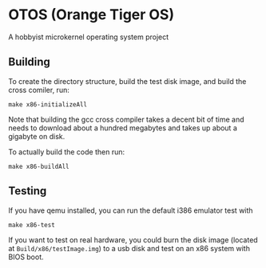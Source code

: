 # OTOS (Orange Tiger OS)

A hobbyist microkernel operating system project

## Building

To create the directory structure, build the test disk image, and build the cross comiler, run:

```
make x86-initializeAll
```

Note that building the gcc cross compiler takes a decent bit of time and needs to download about a hundred megabytes and takes up about a gigabyte on disk.

To actually build the code then run:

```
make x86-buildAll
```

## Testing

If you have qemu installed, you can run the default i386 emulator test with

```
make x86-test
```

If you want to test on real hardware, you could burn the disk image (located at `Build/x86/testImage.img`) to a usb disk and test on an x86 system with BIOS boot.
